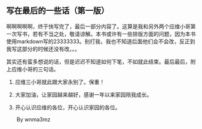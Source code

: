 ## 写在最后的一些话（第一版）

啊啊啊啊啊，终于快写完了，最后一部分内容了。这算是我和另外两个应维小哥第一次写书，若有不当之处，敬请谅解。本书或许有一些排版方面的问题，因为本书使用markdown写的23333333。别打我，我也不知道后面他们会不会改，反正到我写这部分的时候还没有改。。。

其实还有蛮多想说的话，但是迟迟不知道如何下笔，不如就此结束。最后最后，附上应维小哥的三句话。

1. 应维三小哥就此跟大家永别了。保重！
2. 大家加油，让家园越来越好，感谢一年以来家园陪我成长。
3. 开心认识应维的各位，开心认识家园的各位。

   ​											By wnma3mz
